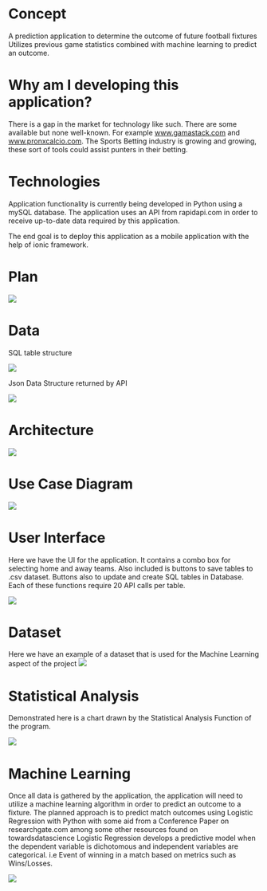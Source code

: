 <h1>Concept</h1>

A prediction application to determine the outcome of future football fixtures
Utilizes previous game statistics combined with machine learning to predict an outcome.


<h1>Why am I developing this application?</h1>

There is a gap in the market for technology like such. There are some available but none well-known. For example www.gamastack.com and www.pronxcalcio.com.
The Sports Betting industry is growing and growing, these sort of tools could assist punters in their betting. 


<h1>Technologies</h1>

Application functionality is currently being developed in Python using a mySQL database.
The application uses an API from rapidapi.com in order to receive up-to-date data required by this application.

The end goal is to deploy this application as a mobile application with the help of ionic framework.

<h1>Plan</h1>

![](img/plan.png)


<h1>Data</h1>
SQL table structure

![](img/dataSQL.png)

Json Data Structure returned by API

![](img/dataJson.png)

<h1>Architecture</h1>

![](img/architechture.png)

<h1>Use Case Diagram</h1>

![](img/usecase.png)

<h1>User Interface</h1>

Here we have the UI for the application. It contains a combo box for selecting home and away teams. Also included
is buttons to save tables to .csv dataset. Buttons also to update and create SQL tables in Database. Each of these functions require 20 API calls per table.

![](img/ui1.png)


<h1>Dataset</h1>

Here we have an example of a dataset that is used for the Machine Learning aspect of the project
![](img/dataset.png)

<h1>Statistical Analysis</h1>

Demonstrated here is a chart drawn by the Statistical Analysis Function of the program. 

![](goals_vs_shots_away.png)



<h1>Machine Learning</h1>
Once all data is gathered by the application, the application will need to utilize a machine learning algorithm in order to predict an outcome to a fixture.
The planned approach is to predict match outcomes using Logistic Regression with Python with some aid from a Conference Paper on researchgate.com among some other resources found on towardsdatascience
Logistic Regression develops a predictive model when the dependent variable is dichotomous and independent variables are categorical. i.e Event of winning in a match based on metrics such as Wins/Losses.


![](img/ml.png)